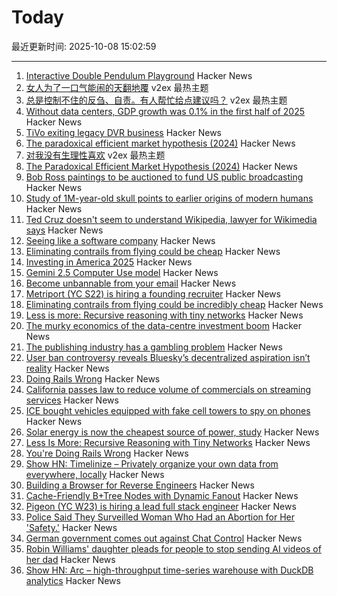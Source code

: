 # Today

最近更新时间: 2025-10-08 15:02:59

--- 
1. [Interactive Double Pendulum Playground](https://theabbie.github.io/DoublePendulum/) Hacker News
2. [女人为了一口气能闹的天翻地覆](https://www.v2ex.com/t/1163682) v2ex 最热主题
3. [总是控制不住的反刍、自责。有人帮忙给点建议吗？](https://www.v2ex.com/t/1163656) v2ex 最热主题
4. [Without data centers, GDP growth was 0.1% in the first half of 2025](https://fortune.com/2025/10/07/data-centers-gdp-growth-zero-first-half-2025-jason-furman-harvard-economist/) Hacker News
5. [TiVo exiting legacy DVR business](https://www.mediaplaynews.com/tivo-exiting-legacy-dvr-business/) Hacker News
6. [The paradoxical efficient market hypothesis (2024)](https://3quarksdaily.com/3quarksdaily/2024/09/the-paradoxical-efficient-market-hypothesis.html) Hacker News
7. [对我没有生理性喜欢](https://www.v2ex.com/t/1163666) v2ex 最热主题
8. [The Paradoxical Efficient Market Hypothesis (2024)](https://3quarksdaily.com/3quarksdaily/2024/09/the-paradoxical-efficient-market-hypothesis.html) Hacker News
9. [Bob Ross paintings to be auctioned to fund US public broadcasting](https://www.bbc.com/news/articles/cly10275v5zo) Hacker News
10. [Study of 1M-year-old skull points to earlier origins of modern humans](https://www.theguardian.com/science/2025/sep/25/study-of-1m-year-old-skull-points-to-earlier-origins-of-modern-humans) Hacker News
11. [Ted Cruz doesn't seem to understand Wikipedia, lawyer for Wikimedia says](https://arstechnica.com/tech-policy/2025/10/wikipedia-rebuts-ted-cruz-attack-says-cruz-just-doesnt-understand-the-site/) Hacker News
12. [Seeing like a software company](https://www.seangoedecke.com/seeing-like-a-software-company/) Hacker News
13. [Eliminating contrails from flying could be cheap](https://www.sustainabilitybynumbers.com/p/eliminating-contrails) Hacker News
14. [Investing in America 2025](https://blog.google/inside-google/company-announcements/investing-in-america-2025/) Hacker News
15. [Gemini 2.5 Computer Use model](https://blog.google/technology/google-deepmind/gemini-computer-use-model/) Hacker News
16. [Become unbannable from your email](https://karboosx.net/post/PJOveGVa/become-unbannable-from-your-emailgmail) Hacker News
17. [Metriport (YC S22) is hiring a founding recruiter](https://www.ycombinator.com/companies/metriport/jobs/uq6CuhA-founding-recruiter) Hacker News
18. [Eliminating contrails from flying could be incredibly cheap](https://www.sustainabilitybynumbers.com/p/eliminating-contrails) Hacker News
19. [Less is more: Recursive reasoning with tiny networks](https://alexiajm.github.io/2025/09/29/tiny_recursive_models.html) Hacker News
20. [The murky economics of the data-centre investment boom](https://www.economist.com/business/2025/09/30/the-murky-economics-of-the-data-centre-investment-boom) Hacker News
21. [The publishing industry has a gambling problem](https://thewalrus.ca/the-publishing-industry-has-a-gambling-problem/) Hacker News
22. [User ban controversy reveals Bluesky’s decentralized aspiration isn’t reality](https://plus.flux.community/p/banning-controversy-reveals-blueskys) Hacker News
23. [Doing Rails Wrong](https://www.bananacurvingmachine.com/articles/you-re-doing-rails-wrong) Hacker News
24. [California passes law to reduce volume of commercials on streaming services](https://www.gov.ca.gov/2025/10/06/no-more-loud-commercials-governor-newsom-signs-sb-576/) Hacker News
25. [ICE bought vehicles equipped with fake cell towers to spy on phones](https://techcrunch.com/2025/10/07/ice-bought-vehicles-equipped-with-fake-cell-towers-to-spy-on-phones/) Hacker News
26. [Solar energy is now the cheapest source of power, study](https://www.surrey.ac.uk/news/solar-energy-now-worlds-cheapest-source-power-surrey-study-finds) Hacker News
27. [Less Is More: Recursive Reasoning with Tiny Networks](https://arxiv.org/abs/2510.04871) Hacker News
28. [You're Doing Rails Wrong](https://www.bananacurvingmachine.com/articles/you-re-doing-rails-wrong) Hacker News
29. [Show HN: Timelinize – Privately organize your own data from everywhere, locally](https://timelinize.com) Hacker News
30. [Building a Browser for Reverse Engineers](https://nullpt.rs/reverse-engineering-browser) Hacker News
31. [Cache-Friendly B+Tree Nodes with Dynamic Fanout](https://jacobsherin.com/posts/2025-08-18-bplustree-struct-hack/) Hacker News
32. [Pigeon (YC W23) is hiring a lead full stack engineer](https://www.ycombinator.com/companies/pigeon/jobs/sjuJOg3-lead-full-stack-software-engineer-remote-us) Hacker News
33. [Police Said They Surveilled Woman Who Had an Abortion for Her 'Safety.'](https://www.404media.co/police-said-they-surveilled-woman-who-had-an-abortion-for-her-safety-court-records-show-they-considered-charging-her-with-a-crime/) Hacker News
34. [German government comes out against Chat Control](https://xcancel.com/paddi_hansen/status/1975595307800142205) Hacker News
35. [Robin Williams' daughter pleads for people to stop sending AI videos of her dad](https://www.bbc.co.uk/news/articles/c0r0erqk18jo) Hacker News
36. [Show HN: Arc – high-throughput time-series warehouse with DuckDB analytics](https://github.com/Basekick-Labs/arc) Hacker News
